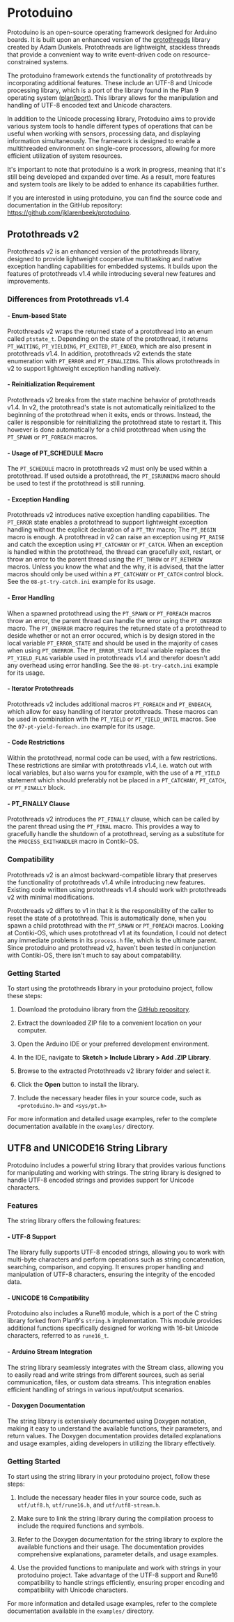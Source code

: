 # Protoduino

Protoduino is an open-source operating framework designed for Arduino boards. It is built upon an enhanced version of the [protothreads](http://dunkels.com/adam/pt/about.html) library created by Adam Dunkels. Protothreads are lightweight, stackless threads that provide a convenient way to write event-driven code on resource-constrained systems.

The protoduino framework extends the functionality of protothreads by incorporating additional features. These include an UTF-8 and Unicode processing library, which is a port of the library found in the Plan 9 operating system ([plan9port](https://github.com/9fans/plan9port)). This library allows for the manipulation and handling of UTF-8 encoded text and Unicode characters.

In addition to the Unicode processing library, Protoduino aims to provide various system tools to handle different types of operations that can be useful when working with sensors, processing data, and displaying information simultaneously. The framework is designed to enable a multithreaded environment on single-core processors, allowing for more efficient utilization of system resources.

It's important to note that protoduino is a work in progress, meaning that it's still being developed and expanded over time. As a result, more features and system tools are likely to be added to enhance its capabilities further.

If you are interested in using protoduino, you can find the source code and documentation in the GitHub repository: https://github.com/jklarenbeek/protoduino.

## **Protothreads v2**

Protothreads v2 is an enhanced version of the protothreads library, designed to provide lightweight cooperative multitasking and native exception handling capabilities for embedded systems. It builds upon the features of protothreads v1.4 while introducing several new features and improvements.

### **Differences from Protothreads v1.4**

#### - **Enum-based State**

Protothreads v2 wraps the returned state of a protothread into an enum called `ptstate_t`. Depending on the state of the protothread, it returns `PT_WAITING`, `PT_YIELDING`, `PT_EXITED`, `PT_ENDED`, which are also present in protothreads v1.4. In addition, protothreads v2 extends the state enumeration with `PT_ERROR` and `PT_FINALIZING`. This allows protothreads in v2 to support lightweight exception handling natively.

#### - **Reinitialization Requirement**

Protothreads v2 breaks from the state machine behavior of protothreads v1.4. In v2, the protothread's state is not automatically reinitialized to the beginning of the protothread when it exits, ends or throws. Instead, the caller is responsible for reinitializing the protothread state to restart it. This however is done automatically for a child protothread when using the `PT_SPAWN` or `PT_FOREACH` macros.

#### - **Usage of PT_SCHEDULE Macro**

The `PT_SCHEDULE` macro in protothreads v2 must only be used within a protothread. If used outside a protothread, the `PT_ISRUNNING` macro should be used to test if the protothread is still running.

#### - **Exception Handling**

Protothreads v2 introduces native exception handling capabilities. The `PT_ERROR` state enables a protothread to support lightweight exception handling without the explicit declaration of a `PT_TRY` macro; The `PT_BEGIN` macro is enough. A protothread in v2 can raise an exception using `PT_RAISE` and catch the exception using `PT_CATCHANY` or `PT_CATCH`. When an exception is handled within the protothread, the thread can gracefully exit, restart, or throw an error to the parent thread using the `PT_THROW` or `PT_RETHROW` macros. Unless you know the what and the why, it is advised, that the latter macros should only be used within a `PT_CATCHANY` or `PT_CATCH` control block. See the `08-pt-try-catch.ini` example for its usage.

#### - **Error Handling**

When a spawned protothread using the `PT_SPAWN` or `PT_FOREACH` macros throw an error, the parent thread can handle the error using the `PT_ONERROR` macro. The `PT_ONERROR` macro requires the returned state of a protothread to deside whether or not an error occured, which is by design stored in the local variable `PT_ERROR_STATE` and should be used in the majority of cases when using `PT_ONERROR`. The `PT_ERROR_STATE` local variable replaces the `PT_YIELD_FLAG` variable used in protothreads v1.4 and therefor doesn't add any overhead using error handling. See the `08-pt-try-catch.ini` example for its usage.

#### - **Iterator Protothreads**

Protothreads v2 includes additional macros `PT_FOREACH` and `PT_ENDEACH`, which allow for easy handling of iterator protothreads. These macros can be used in combination with the `PT_YIELD` or `PT_YIELD_UNTIL` macros. See the `07-pt-yield-foreach.ino` example for its usage.

#### - **Code Restrictions**

Within the protothread, normal code can be used, with a few restrictions. These restrictions are similar with protothreads v1.4, i.e. watch out with local variables, but also warns you for example, with the use of a `PT_YIELD` statement which should preferably not be placed in a `PT_CATCHANY`, `PT_CATCH`, or `PT_FINALLY` block.

#### - **PT_FINALLY Clause**

Protothreads v2 introduces the `PT_FINALLY` clause, which can be called by the parent thread using the `PT_FINAL` macro. This provides a way to gracefully handle the shutdown of a protothread, serving as a substitute for the `PROCESS_EXITHANDLER` macro in Contiki-OS.

### **Compatibility**

Protothreads v2 is an almost backward-compatible library that preserves the functionality of protothreads v1.4 while introducing new features. Existing code written using protothreads v1.4 should work with protothreads v2 with minimal modifications.

Protothreads v2 differs to v1 in that it is the responsibility of the caller to reset the state of a protothread. This is automatically done, when you spawn a child protothread with the `PT_SPAWN` or `PT_FOREACH` macros. Looking at Contiki-OS, which uses protothread v1 at its foundation, I could not detect any immediate problems in its `process.h` file, which is the ultimate parent. Since protoduino and protothread v2, haven't been tested in conjunction with Contiki-OS, there isn't much to say about compatability.

### **Getting Started**

To start using the protothreads library in your protoduino project, follow these steps:

1. Download the protoduino library from the [GitHub repository](https://github.com/jklarenbeek/protoduino).

2. Extract the downloaded ZIP file to a convenient location on your computer.

3. Open the Arduino IDE or your preferred development environment.

4. In the IDE, navigate to **Sketch > Include Library > Add .ZIP Library**.

5. Browse to the extracted Protothreads v2 library folder and select it.

6. Click the **Open** button to install the library.

7. Include the necessary header files in your source code, such as `<protoduino.h>` and `<sys/pt.h>`

For more information and detailed usage examples, refer to the complete documentation available in the `examples/` directory.


## **UTF8 and UNICODE16 String Library**

Protoduino includes a powerful string library that provides various functions for manipulating and working with strings. The string library is designed to handle UTF-8 encoded strings and provides support for Unicode characters.

### **Features**

The string library offers the following features:

#### - **UTF-8 Support**

The library fully supports UTF-8 encoded strings, allowing you to work with multi-byte characters and perform operations such as string concatenation, searching, comparison, and copying. It ensures proper handling and manipulation of UTF-8 characters, ensuring the integrity of the encoded data.

#### - **UNICODE 16 Compatibility**

Protoduino also includes a Rune16 module, which is a port of the C string library forked from Plan9's `string.h` implementation. This module provides additional functions specifically designed for working with 16-bit Unicode characters, referred to as `rune16_t`.

#### - **Arduino Stream Integration**

The string library seamlessly integrates with the Stream class, allowing you to easily read and write strings from different sources, such as serial communication, files, or custom data streams. This integration enables efficient handling of strings in various input/output scenarios.

#### - **Doxygen Documentation**

The string library is extensively documented using Doxygen notation, making it easy to understand the available functions, their parameters, and return values. The Doxygen documentation provides detailed explanations and usage examples, aiding developers in utilizing the library effectively.

### **Getting Started**

To start using the string library in your protoduino project, follow these steps:

1. Include the necessary header files in your source code, such as `utf/utf8.h`, `utf/rune16.h`, and `utf/utf8-stream.h`.

2. Make sure to link the string library during the compilation process to include the required functions and symbols.

3. Refer to the Doxygen documentation for the string library to explore the available functions and their usage. The documentation provides comprehensive explanations, parameter details, and usage examples.

4. Use the provided functions to manipulate and work with strings in your protoduino project. Take advantage of the UTF-8 support and Rune16 compatibility to handle strings efficiently, ensuring proper encoding and compatibility with Unicode characters.

For more information and detailed usage examples, refer to the complete documentation available in the `examples/` directory.
